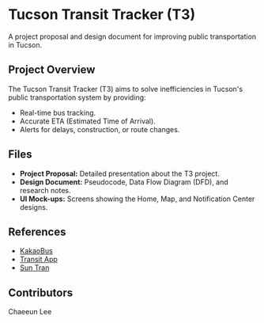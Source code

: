 # Tucson Transit Tracker (T3)  
A project proposal and design document for improving public transportation in Tucson.

## Project Overview  
The Tucson Transit Tracker (T3) aims to solve inefficiencies in Tucson's public transportation system by providing:  
- Real-time bus tracking.  
- Accurate ETA (Estimated Time of Arrival).  
- Alerts for delays, construction, or route changes.  

## Files  
- **Project Proposal:** Detailed presentation about the T3 project.  
- **Design Document:** Pseudocode, Data Flow Diagram (DFD), and research notes.  
- **UI Mock-ups:** Screens showing the Home, Map, and Notification Center designs.  

## References  
- [KakaoBus](https://www.kakaobus.com)  
- [Transit App](https://www.transitapp.com)  
- [Sun Tran](https://www.suntran.com)

## Contributors  
Chaeeun Lee  
